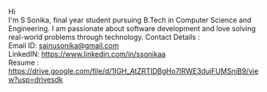 Hi <br>
I'm S Sonika, final year student pursuing B.Tech in  Computer Science and Engineering.  I am passionate about software development and love solving real-world problems through technology.
 Contact Details :<br>
    Email ID: sainusonika@gmail.com<br>
    LinkedIN: https://www.linkedin.com/in/ssonikaa<br>
   Resume : https://drive.google.com/file/d/1IGH_AtZRTIDBgHo7lRWE3dujFUMSniB9/view?usp=drivesdk

<!---
SSonikaa/SSonikaa is a ✨ special ✨ repository because its `README.md` (this file) appears on your GitHub profile.
You can click the Preview link to take a look at your changes.
--->
